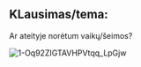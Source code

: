 ## KLausimas/tema:
Ar ateityje norėtum vaikų/šeimos?

![1-Oq92ZIGTAVHPVtqq_LpGjw](https://user-images.githubusercontent.com/75223984/100808148-48dc2080-343c-11eb-9e1a-20bb886cc706.jpeg)
